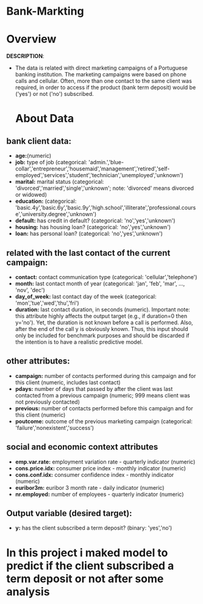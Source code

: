 # Bank-Markting
# Overview
**DESCRIPTION**: 
- The data is related with direct marketing campaigns of a Portuguese banking institution. The marketing campaigns were based on phone calls and cellular. Often, more than one contact to the same client was required, in order to access if the product (bank term deposit) would be ('yes') or not ('no') subscribed.

  # About Data 
## bank client data:
- __age:__(numeric)
- __job:__ type of job (categorical: 'admin.','blue-collar','entrepreneur','housemaid','management','retired','self-employed','services','student','technician','unemployed','unknown')
- __marital:__ marital status (categorical: 'divorced','married','single','unknown'; note: 'divorced' means divorced or widowed)
- __education:__ (categorical: 'basic.4y','basic.6y','basic.9y','high.school','illiterate','professional.course','university.degree','unknown')
- __default:__ has credit in default? (categorical: 'no','yes','unknown')
- __housing:__ has housing loan? (categorical: 'no','yes','unknown')
- __loan:__ has personal loan? (categorical: 'no','yes','unknown')

## related with the last contact of the current campaign:
- __contact:__ contact communication type (categorical: 'cellular','telephone')
- __month:__ last contact month of year (categorical: 'jan', 'feb', 'mar', ..., 'nov', 'dec')
- __day_of_week:__ last contact day of the week (categorical: 'mon','tue','wed','thu','fri')
- __duration:__ last contact duration, in seconds (numeric). Important note: this attribute highly affects the output target (e.g., if duration=0 then y='no'). Yet, the duration is not known before a call is performed. Also, after the end of the call y is obviously known. Thus, this input should only be included for benchmark purposes and should be discarded if the intention is to have a realistic predictive model.

## other attributes:
- __campaign:__ number of contacts performed during this campaign and for this client (numeric, includes last contact)
- __pdays:__ number of days that passed by after the client was last contacted from a previous campaign (numeric; 999 means client was not previously contacted)
- __previous:__ number of contacts performed before this campaign and for this client (numeric)
- __poutcome:__ outcome of the previous marketing campaign (categorical: 'failure','nonexistent','success')

## social and economic context attributes
- __emp.var.rate:__ employment variation rate - quarterly indicator (numeric)
- __cons.price.idx:__ consumer price index - monthly indicator (numeric)
- __cons.conf.idx:__ consumer confidence index - monthly indicator (numeric)
- __euribor3m:__ euribor 3 month rate - daily indicator (numeric)
- __nr.employed:__ number of employees - quarterly indicator (numeric)

## Output variable (desired target):
- __y:__ has the client subscribed a term deposit? (binary: 'yes','no')


# In this project i maked model to predict if the client subscribed a term deposit or not after some analysis
